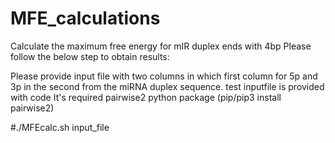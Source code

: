 # MFE_calculations
Calculate the maximum free energy for mIR duplex ends with 4bp
Please follow the below step to obtain results:

Please provide input file with two columns in which first column for 5p and 3p in the second from the miRNA duplex sequence.
test inputfile is provided with code
It's required pairwise2 python package (pip/pip3 install pairwise2)

#./MFEcalc.sh input_file
